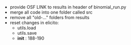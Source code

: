 - provide OSF LINK to results in header of binomial_run.py
- merge all code into one folder called src 
- remove all "old-..." folders from results
- reset changes in elicito:
  - utils.load
  - utils.save
  - __init__ : 188-190